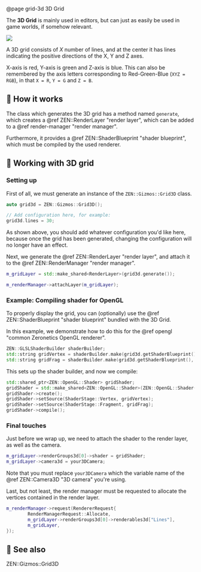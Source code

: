 @page grid-3d 3D Grid

The **3D Grid** is mainly used in editors, but can just as easily be used in
game worlds, if somehow relevant.

![](https://res.cloudinary.com/drfztvfdh/image/upload/v1724513027/zeronetics/3d-grid_cfspww.png)

A 3D grid consists of _X_ number of lines, and at the center it has
lines indicating the positive directions of the X, Y and Z axes.

X-axis is red, Y-axis is green and Z-axis is blue.
This can also be remembered by the axis letters corresponding to Red-Green-Blue
(``XYZ = RGB``), in that ``X = R``, ``Y = G`` and ``Z = B``.

## 🎲 How it works

The class which generates the 3D grid has a method named ``generate``, which
creates a @ref ZEN::RenderLayer "render layer", which can be added to a
@ref render-manager "render manager".

Furthermore, it provides a @ref ZEN::ShaderBlueprint "shader blueprint", which
must be compiled by the used renderer.

## 🔨 Working with 3D grid

### Setting up

First of all, we must generate an instance of the ``ZEN::Gizmos::Grid3D`` class.

````cpp
auto grid3d = ZEN::Gizmos::Grid3D();

// Add configuration here, for example:
grid3d.lines = 30;
````

As shown above, you should add whatever configuration you'd like here,
because once the grid has been generated, changing the configuration will
no longer have an effect.

Next, we generate the @ref ZEN::RenderLayer "render layer", and attach
it to the @ref ZEN::RenderManager "render manager".

````cpp
m_gridLayer = std::make_shared<RenderLayer>(grid3d.generate());

m_renderManager->attachLayer(m_gridLayer);
````

### Example: Compiling shader for OpenGL

To properly display the grid, you can (optionally) use the
@ref ZEN::ShaderBlueprint "shader blueprint" bundled with the 3D Grid.

In this example, we demonstrate how to do this for the
@ref opengl "common Zeronetics OpenGL renderer".

````cpp
ZEN::GLSLShaderBuilder shaderBuilder;
std::string gridVertex = shaderBuilder.make(grid3d.getShaderBlueprint(), ShaderStage::Vertex).value();
std::string gridFrag = shaderBuilder.make(grid3d.getShaderBlueprint(), ShaderStage::Fragment).value();
````

This sets up the shader builder, and now we compile:

````cpp
std::shared_ptr<ZEN::OpenGL::Shader> gridShader;
gridShader = std::make_shared<ZEN::OpenGL::Shader>(ZEN::OpenGL::Shader());
gridShader->create();
gridShader->setSource(ShaderStage::Vertex, gridVertex);
gridShader->setSource(ShaderStage::Fragment, gridFrag);
gridShader->compile();
````

### Final touches

Just before we wrap up, we need to attach the shader to the render layer,
as well as the camera.

````cpp
m_gridLayer->renderGroups3d[0]->shader = gridShader;
m_gridLayer->camera3d = your3DCamera;
````

Note that you must replace ``your3DCamera`` which the variable
name of the @ref ZEN::Camera3D "3D camera" you're using.

Last, but not least, the render manager must be requested to allocate
the vertices contained in the render layer.

````cpp
m_renderManager->request(RendererRequest{
        RenderManagerRequest::Allocate,
        m_gridLayer->renderGroups3d[0]->renderables3d["Lines"],
        m_gridLayer,
});
````

## 📌 See also

ZEN::Gizmos::Grid3D
